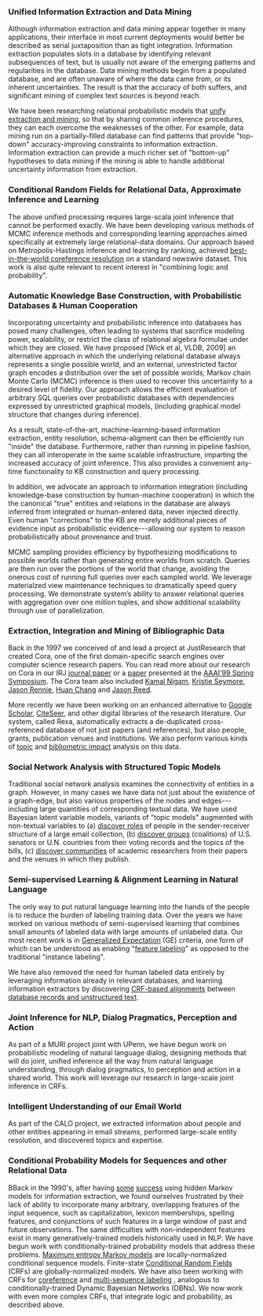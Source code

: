 <div markdown=1>

### Unified Information Extraction and Data Mining

</div>

Although information extraction and data mining appear together in many applications, their interface in most current deployments would better be described as serial juxtaposition than as tight integration. Information extraction populates slots in a database by identifying relevant subsequences of text, but is usually not aware of the emerging patterns and regularities in the database. Data mining methods begin from a populated database, and are often unaware of where the data came from, or its inherent uncertainties. The result is that the accuracy of both suffers, and significant mining of complex text sources is beyond reach.
     
We have been researching relational probabilistic models that [unify extraction and mining](http://www.cs.umass.edu/~mccallum/papers/iedatamining-ijcaiws03.pdf), so that by sharing common inference procedures, they can each overcome the weaknesses of the other. For example, data mining run on a partially-filled database can find patterns that provide "top-down" accuracy-improving constraints to information extraction. Information extraction can provide a much richer set of "bottom-up" hypotheses to data mining if the mining is able to handle additional uncertainty information from extraction.
    

### Conditional Random Fields for Relational Data, Approximate Inference and Learning

The above unified processing requires large-scala joint inference that cannot be performed exactly. We have been developing various methods of MCMC inference methods and corresponding learning approaches aimed specifically at extremely large relational-data domains. Our approach based on Metropolis-Hastings inference and learning by ranking, achieved [best-in-the-world coreference resolution](http://www.cs.umass.edu/~mccallum/papers/coref-hlt2007.pdf) on a standard newswire dataset. This work is also quite relevant to recent interest in "combining logic and probability".

    
### Automatic Knowledge Base Construction, with Probabilistic Databases & Human Cooperation

Incorporating uncertainty and probabilistic inference into databases has posed many challenges, often leading to systems that sacrifice modeling power, scalability, or restrict the class of relational algebra formulae under which they are closed.  We have proposed [Wick et al, VLDB, 2009] an alternative approach in which the underlying relational database always represents a single possible world, and an external, unrestricted factor graph encodes a distribution over the set of possible worlds; Markov chain Monte Carlo (MCMC) inference is then used to recover this uncertainty to a desired level of fidelity.  Our approach allows the efficient evaluation of arbitrary SQL queries over probabilistic databases with dependencies expressed by unrestricted graphical models, (including graphical model structure that changes during inference).

As a result, state-of-the-art, machine-learning-based information extraction, entity resolution, schema-aligment can then be efficiently run "inside" the database.  Furthermore, rather than running in pipeline fashion, they can all interoperate in the same scalable infrastructure, imparting the increased accuracy of joint inference. This also provides a convenient any-time functionality to KB construction and query processing.

In addition, we advocate an approach to information integration (including knowledge-base construction by human-machine cooperation) in which the the canonical "true" entities and relations in the database are always inferred from integrated or human-entered data, never injected directly.  Even human "corrections" to the KB are merely additional pieces of evidence input as probabilistic evidence---allowing our system to reason probabilistically about provenance and trust.

MCMC sampling provides efficiency by hypothesizing modifications to possible worlds rather than generating entire worlds from scratch.  Queries are then run over the portions of the world that change, avoiding the onerous cost of running full queries over each sampled world.  We leverage materialzed view maintenance techniques to dramatically speed query processing.  We demonstrate system’s ability to answer relational queries with aggregation over one million tuples, and show additional scalability through use of parallelization.


### Extraction, Integration and Mining of Bibliographic Data

Back in the 1997 we conceived of and lead a project at JustResearch that created Cora, one of the first domain-specific search engines over computer science research papers. You can read more about our research on Cora in our IRJ [journal paper](http://www-2.cs.cmu.edu/~mccallum/papers/cora-irj2000.ps.gz) or a [paper](https://people.cs.umass.edu/~mccallum/papers/cora-aaaiss99.ps.gz) presented at the [AAAI'99 Spring Symposium](http://www.aaai.org/Symposia/Spring/1999/sssregistration-99.html). The Cora team also included [Kamal Nigam](http://www.cs.cmu.edu/%7Eknigam), [Kristie Seymore](https://www.linkedin.com/in/kristie-seymore-148a6b/), [Jason Rennie](http://www.ai.mit.edu/%7Ejrennie), [Huan Chang](http://www.informatik.uni-trier.de/%7Eley/db/indices/a-tree/c/Chang:Huan.html) and [Jason Reed](http://www-2.cs.cmu.edu/%7Ejcreed/).

More recently we have been working on an enhanced alternative to [Google Scholar](http://scholar.google.com), [CiteSeer](http://citeseer.ist.psu.edu/), and other digital libraries of the research literature. Our system, called Rexa, automatically extracts a de-duplicated cross-referenced database of not just papers (and references), but also people, grants, publication venues and institutions. We also perform various kinds of [topic](http://www.cs.umass.edu/%7Emccallum/papers/pam-icml06.pdf) and [bibliometric impact](http://www.cs.umass.edu/%7Emccallum/papers/impact-jcdl06.pdf) analysis on this data.


### Social Network Analysis with Structured Topic Models

Traditional social network analysis examines the connectivity of entities in a graph. However, in many cases we have data not just about the existence of a graph-edge, but also various properties of the nodes and edges---including large quantities of corresponding textual data. We have used Bayesian latent variable models, variants of "topic models" augmented with non-textual variables to (a) <a href="http://www.cs.umass.edu/%7Emccallum/papers/art-jair07.pdf">discover roles</a> of people in the sender-receiver structure of a large email collection, (b) <a href="http://www.cs.umass.edu/%7Emccallum/papers/gt-bookch07.pdf">discover groups</a> (coalitions) of U.S. senators or U.N. countries from their voting records and the topics of the bills, (c) <a href="http://www.cs.ubc.ca/%7Emurphyk/nips07NetworkWorkshop/abstracts/mimno.pdf">discover communities</a> of academic researchers from their papers and the venues in which they publish.


### Semi-supervised Learning & Alignment Learning in Natural Language

The only way to put natural language learning into the hands of the people is to reduce the burden of labeling training data. Over the years we have worked on various methods of semi-supervised learning that combines small amounts of labeled data with large amounts of unlabeled data. Our most recent work is in <a href="http://www.cs.umass.edu/%7Emccallum/papers/ge08note.pdf">Generalized Expectation</a> (GE) criteria, one form of which can be understood as enabling "<a href="http://www.cs.umass.edu/%7Emccallum/papers/druck08sigir.pdf">feature labeling</a>" as opposed to the traditional "instance labeling".

We have also removed the need for human labeled data entirely by leveraging information already in relevant databases, and learning information extractors by discovering <a href="http://www.cs.umass.edu/%7Emccallum/papers/crfstredit-uai05.pdf">CRF-based alignments</a> between <a href="http://www.cs.umass.edu/%7Emccallum/papers/bellare-iiweb07.pdf">database records and unstructured text</a>.


### Joint Inference for NLP, Dialog Pragmatics, Perception and Action

As part of a MURI project joint with UPenn, we have begun work on probabilistic modeling of natural language dialog, designing methods that will do joint, unified inference all the way from natural language understanding, through dialog pragmatics, to perception and action in a shared world. This work will leverage our research in large-scale joint inference in CRFs.


### Intelligent Understanding of our Email World

<p>As part of the CALO project, we extracted information about people and other entities appearing in email streams, performed large-scale entity resolution, and discovered topics and expertise.


### Conditional Probability Models for Sequences and other Relational Data

BBack in the 1990's, after having <a href="https://people.cs.umass.edu/~mccallum/papers/ieshrink-aaaiws99.pdf">some</a> <a href="https://pdfs.semanticscholar.org/ed1b/d7435e108b8abba25616bb674affe3672628.pdf">success</a> using hidden Markov models for information extraction, we found ourselves frustrated by their lack of ability to incorporate many arbitrary, overlapping features of the input sequence, such as capitalization, lexicon memberships, spelling features, and conjunctions of such features in a large window of past and future observations. The same difficulties with non-independent features exist in many generatively-trained models historically used in NLP. We have begun work with conditionally-trained probability models that address these problems. <a href="https://people.cs.umass.edu/~mccallum/papers/memm-icml2000.ps">Maximum entropy Markov models</a> are locally-normalized conditional sequence models. Finite-state <a href="https://people.cs.umass.edu/~mccallum/papers/crf-icml01.ps">Conditional Random Fields</a> (CRFs) are globally-normalized models. We have also been working with CRFs for <a href="https://people.cs.umass.edu/~mccallum/papers/condid-ijcaiws2003.pdff">coreference</a> and <a href="https://people.cs.umass.edu/~mccallum/papers/dcrf-nips03.pdf">multi-sequence labeling</a> , analogous to conditionally-trained Dynamic Bayesian Networks (DBNs). We now work with even more complex CRFs, that integrate logic and probability, as described above.


